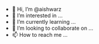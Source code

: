 - 👋 Hi, I’m @aishwarz
- 👀 I’m interested in ...
- 🌱 I’m currently learning ...
- 💞️ I’m looking to collaborate on ...
- 📫 How to reach me ...

<!---
aishwarz/aishwarz is a ✨ special ✨ repository because its `README.md` (this file) appears on your GitHub profile.
You can click the Preview link to take a look at your changes.
--->
